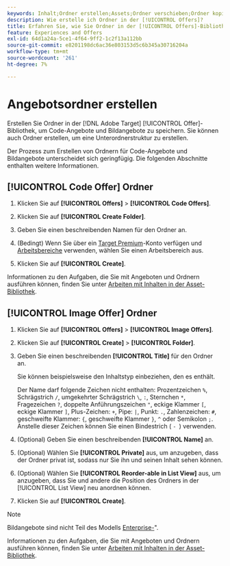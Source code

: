 ```yaml
---
keywords: Inhalt;Ordner erstellen;Assets;Ordner verschieben;Ordner kopieren;Ordner löschen;Ordner herunterladen;Ordner
description: Wie erstelle ich Ordner in der [!UICONTROL Offers]?
title: Erfahren Sie, wie Sie Ordner in der [!UICONTROL Offers]-Bibliothek erstellen, um Code- und Bildangebote sowie andere Ordner zu speichern.
feature: Experiences and Offers
exl-id: 64d1a24a-5ce1-4f64-9ff2-1c2f13a112bb
source-git-commit: e8201198dc6ac36e803153d5c6b345a30716204a
workflow-type: tm+mt
source-wordcount: '261'
ht-degree: 7%

---
```


# Angebotsordner erstellen

Erstellen Sie Ordner in der [!DNL Adobe Target] [!UICONTROL Offer]-Bibliothek, um Code-Angebote und Bildangebote zu speichern. Sie können auch Ordner erstellen, um eine Unterordnerstruktur zu erstellen.

Der Prozess zum Erstellen von Ordnern für Code-Angebote und Bildangebote unterscheidet sich geringfügig. Die folgenden Abschnitte enthalten weitere Informationen.

## [!UICONTROL Code Offer] Ordner

1. Klicken Sie auf **[!UICONTROL Offers]** > **[!UICONTROL Code Offers]**.

1. Klicken Sie auf **[!UICONTROL Create Folder]**.

1. Geben Sie einen beschreibenden Namen für den Ordner an.

1. (Bedingt) Wenn Sie über ein [Target Premium](/help/main/c-intro/intro.md#premium)-Konto verfügen und [Arbeitsbereiche](/help/main/administrating-target/c-user-management/property-channel/properties-overview.md##section_B82EB409B67C4D9D9D20CE30E48DB1DC) verwenden, wählen Sie einen Arbeitsbereich aus.

1. Klicken Sie auf **[!UICONTROL Create]**.

Informationen zu den Aufgaben, die Sie mit Angeboten und Ordnern ausführen können, finden Sie unter [Arbeiten mit Inhalten in der Asset-Bibliothek](/help/main/c-experiences/c-manage-content/assets-working.md).

## [!UICONTROL Image Offer] Ordner

1. Klicken Sie auf **[!UICONTROL Offers]** > **[!UICONTROL Image Offers]**.

1. Klicken Sie auf **[!UICONTROL Create]** > **[!UICONTROL Folder]**.

1. Geben Sie einen beschreibenden **[!UICONTROL Title]** für den Ordner an.

   Sie können beispielsweise den Inhaltstyp einbeziehen, den es enthält.

   Der Name darf folgende Zeichen nicht enthalten: Prozentzeichen `%`, Schrägstrich `/`, umgekehrter Schrägstrich `\`, `:`, Sternchen `*`, Fragezeichen `?`, doppelte Anführungszeichen `"`, eckige Klammer `[`, eckige Klammer `]`, Plus-Zeichen: `+`, Pipe: `|`, Punkt: `.`, Zahlenzeichen: `#`, geschweifte Klammer: `{`, geschweifte Klammer `}`, `^` oder Semikolon `;`. Anstelle dieser Zeichen können Sie einen Bindestrich ( `- `) verwenden.

1. (Optional) Geben Sie einen beschreibenden **[!UICONTROL Name]** an.
1. (Optional) Wählen Sie **[!UICONTROL Private]** aus, um anzugeben, dass der Ordner privat ist, sodass nur Sie ihn und seinen Inhalt sehen können.
1. (Optional) Wählen Sie **[!UICONTROL Reorder-able in List View]** aus, um anzugeben, dass Sie und andere die Position des Ordners in der [!UICONTROL List View] neu anordnen können.

1. Klicken Sie auf **[!UICONTROL Create]**.

>[!NOTE]
>
>Bildangebote sind nicht Teil des Modells [Enterprise-](/help/main/administrating-target/c-user-management/property-channel/property-channel.md)&quot;.

Informationen zu den Aufgaben, die Sie mit Angeboten und Ordnern ausführen können, finden Sie unter [Arbeiten mit Inhalten in der Asset-Bibliothek](/help/main/c-experiences/c-manage-content/assets-working.md).
